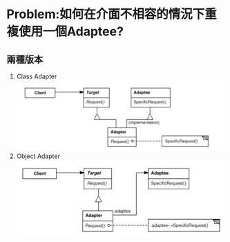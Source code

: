 # **Problem:如何在介面不相容的情況下重複使用一個Adaptee?**

## 兩種版本
1. Class Adapter
![Adapter1](../img/Adapter1.png)
2. Object Adapter
![Adapter2](../img/Adapter2.png)